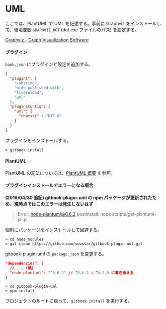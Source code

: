 # UML

ここでは、PlantUML で UML を記述する。事前に Graphviz をインストールして、環境変数 `GRAPHVIZ_DOT` (dot.exe ファイルのパス) を設定する。

[Graphviz - Graph Visualization Software](https://graphviz.gitlab.io/_pages/Download/Download_windows.html)

#### プラグイン

`book.json` にプラグインと設定を追加する。

```json
{
  "plugins": [
    "-sharing",
    "hide-published-with",
    "livereload",
    "uml"
  ],
  "pluginsConfig": {
    "uml": {
      "charset" : "UTF-8"
    }
  }
}
```

プラグインをインストールする。

```
> gitbook install
```

#### PlantUML

PlantUML の記法については、[PlantUML 概要](http://plantuml.com/ja/) を参照。

#### プラグインインストールでエラーになる場合

**(2019/04/30 追記) gitbook-plugin-uml の npm パッケージが更新されたため、現時点ではこのエラーは発生しないはず**

> Error: node-plantuml@0.6.2 postinstall: node scripts/get-plantuml-jar.js

個別にパッケージをインストールして回避する。

```
> cd node_modules
> git clone https://github.com/vowstar/gitbook-plugin-uml.git
```

gitbook-plugin-uml の `package.json` を変更する。

```json
"dependencies": {
  // ... (略)
  "node-plantuml": "^0.6.2" // ^0.6.2 ⇒ ^0.7.0 に書き換える
}
```

```
> cd gitbook-plugin-uml
> npm install
```

プロジェクトのルートに戻って、`gitbook install` を実行する。
